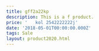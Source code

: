 ```yaml
---
title: gff2a22kp
description: This is a f product.
price: '   kol 2542222222j'
date: '2018-05-01T00:00:00.000Z'
tags: Sale
layout: product2020.html
---
```


